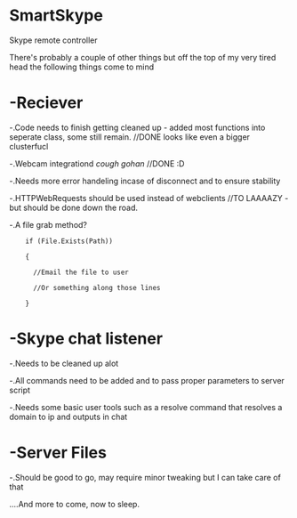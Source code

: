 SmartSkype
==========

Skype remote controller

There's probably a couple of other things but off the top of my very tired head the following things come to mind

-Reciever
=========

-.Code needs to finish getting cleaned up - added most functions into seperate class, some still remain. //DONE looks like even a bigger clusterfucl

-.Webcam integrationd *cough gohan* //DONE :D

-.Needs more error handeling incase of disconnect and to ensure stability

-.HTTPWebRequests should be used instead of webclients //TO LAAAAZY - but should be done down the road.

-.A file grab method?

        if (File.Exists(Path))

        {

          //Email the file to user

          //Or something along those lines
       
        } 


-Skype chat listener
====================

-.Needs to be cleaned up alot

-.All commands need to be added and to pass proper parameters to server script

-.Needs some basic user tools such as a resolve command that resolves a domain to ip and outputs in chat


-Server Files
=============

-.Should be good to go, may require minor tweaking but I can take care of that


....And more to come, now to sleep.
